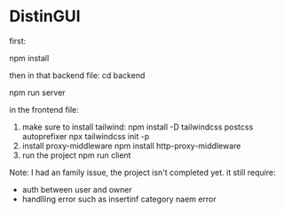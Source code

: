 # DistinGUI

first:

npm install

then in that backend file:
cd backend

npm run server

in the frontend file:
1. make sure to install tailwind:
npm install -D tailwindcss postcss autoprefixer
npx tailwindcss init -p
2. install proxy-middleware
npm install http-proxy-middleware
3. run the project
npm run client 


Note:
I had an family issue, the project isn't completed yet.
it still require:
 - auth between user and owner
 - handlling error such as insertinf category naem error

